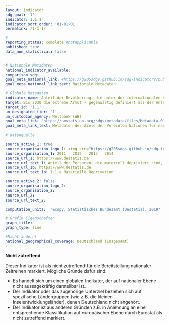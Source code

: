 ```yaml
---
layout: indicator
sdg_goal: '1'
indicator: 1.1.1
indicator_sort_order: '01-01-01'
permalink: /1-1-1/

#
reporting_status: complete #notapplicable
published: true
data_non_statistical: false


# Nationale Metadaten
national_indicator_available:
comparison_sdg:
goal_meta_national_link: #https://g205sdgs.github.io/sdg-indicators/public/MetaDe/1.1.1.pdf
goal_meta_national_link_text: Nationale Metadaten

# Globale Metadaten
indicator_name: Anteil der Bevölkerung, die unter der internationalen Armutsgrenze lebt, nach Geschlecht, Alter, Erwerbsstatus und geographischer Lage (urban/rural)
target: Bis 2030 die extreme Armut - gegenwärtig definiert als der Anteil der Menschen, die mit weniger als 1,25 Dollar pro Tag auskommen müssen - für alle Menschen überall auf der Welt beseitigen
target_id: '1.1'
un_designated_tier: '1'
un_custodian_agency: Weltbank (WB)
goal_meta_link: 'https://unstats.un.org/sdgs/metadata/files/Metadata-01-01-01a.pdf'
goal_meta_link_text: Metadaten der Ziele der Vereinten Nationen für nachhaltige Entwicklung

# Datenquelle

source_active_1: true
source_organisation_logo_1: <img src="https://g205sdgs.github.io/sdg-indicators/public/Wettersymbole/Sonne.png" alt="Logo Destatis" /><img src="https://g205sdgs.github.io/sdg-indicators/public/Wettersymbole/Bedeckt.png" alt="Logo Destatis" /><img src="https://g205sdgs.github.io/sdg-indicators/public/Wettersymbole/Wolke.png" alt="Logo Destatis" /><img src="https://g205sdgs.github.io/sdg-indicators/public/Wettersymbole/Blitz.png" alt="Logo Destatis" />
source_organisation_1: 2011   2012   2013   2014
source_url_1: https://www.destatis.de
source_url_text_1: Anteil der Personen, die materiell depriviert sind, bis 2030 deutlich unter EU-28-Wert halten
source_url_1b: https://www.destatis.de
source_url_text_1b: 1.1.a Materielle Deprivation

source_active_2: false
source_organisation_logo_2:
source_organisation_2:
source_url_2:
source_url_text_2:

computation_units:  "&copy; Statistisches Bundesamt (Destatis), 2019"

# Grafik Eigenschaften
graph_title:
graph_type: line

#Nicht ändern!
national_geographical_coverage: Deutschland (Insgesamt)
---
```

**Nicht zutreffend**

Dieser Indikator ist als nicht zutreffend für die Bereitstellung nationaler Zeitreihen markiert. Mögliche Gründe dafür sind:
-	Es handelt sich um einen globalen Indikator, der auf nationaler Ebene nicht aussagekräftig darstellbar ist.
-	Der Indikator oder das zugehörige Unterziel beziehen sich auf spezifische Ländergruppen  (wie z.B. die kleinen Inselentwicklungsländer), denen Deutschland nicht angehört.
-	Der Indikator ist aus anderen Gründen z.B. in Anlehnung an eine entsprechende Klassifikation auf europäischer Ebene durch Eurostat als nicht zutreffend markiert.
